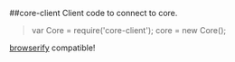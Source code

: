 ##core-client
Client code to connect to core.

> var Core = require('core-client');
> core = new Core();

[browserify](https://github.com/substack/node-browserify) compatible!
